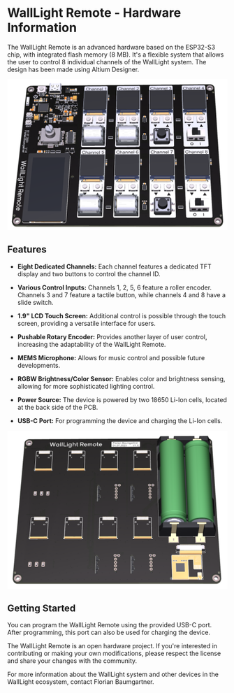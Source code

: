 # WallLight Remote - Hardware Information

The WallLight Remote is an advanced hardware based on the ESP32-S3 chip, with integrated flash memory (8 MB). It's a flexible system that allows the user to control 8 individual channels of the WallLight system. The design has been made using Altium Designer.

![WallLight Remote Top View](./WallLightRemote_V1.0_Top.PNG)

## Features

- **Eight Dedicated Channels:** Each channel features a dedicated TFT display and two buttons to control the channel ID.

- **Various Control Inputs:** Channels 1, 2, 5, 6 feature a roller encoder. Channels 3 and 7 feature a tactile button, while channels 4 and 8 have a slide switch.

- **1.9" LCD Touch Screen:** Additional control is possible through the touch screen, providing a versatile interface for users.

- **Pushable Rotary Encoder:** Provides another layer of user control, increasing the adaptability of the WallLight Remote.

- **MEMS Microphone:** Allows for music control and possible future developments.

- **RGBW Brightness/Color Sensor:** Enables color and brightness sensing, allowing for more sophisticated lighting control.

- **Power Source:** The device is powered by two 18650 Li-Ion cells, located at the back side of the PCB.

- **USB-C Port:** For programming the device and charging the Li-Ion cells.

![WallLight Remote Bottom View](./WallLightRemote_V1.0_Bottom.PNG)

## Getting Started

You can program the WallLight Remote using the provided USB-C port. After programming, this port can also be used for charging the device.

The WallLight Remote is an open hardware project. If you're interested in contributing or making your own modifications, please respect the license and share your changes with the community. 

For more information about the WallLight system and other devices in the WallLight ecosystem, contact Florian Baumgartner.
